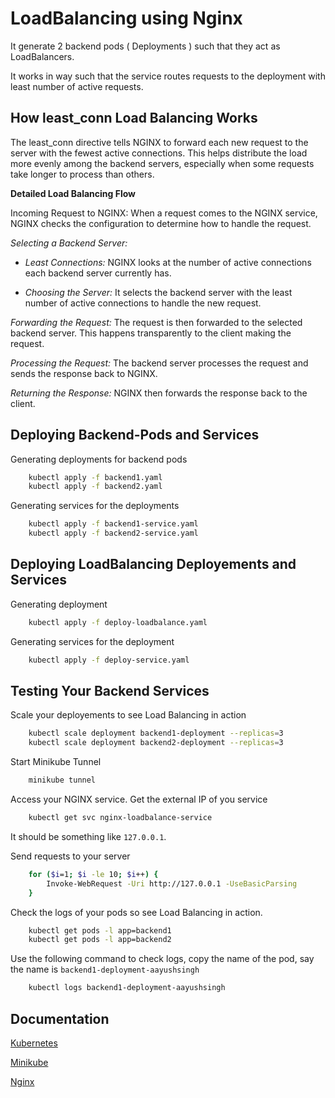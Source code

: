 
# LoadBalancing using Nginx

It generate 2 backend pods ( Deployments ) such that they act as LoadBalancers.

It works in way such that the service routes requests to the deployment with least number of active requests.

## How least_conn Load Balancing Works
The least_conn directive tells NGINX to forward each new request to the server with the fewest active connections. This helps distribute the load more evenly among the backend servers, especially when some requests take longer to process than others.

**Detailed Load Balancing Flow**

Incoming Request to NGINX: When a request comes to the NGINX service, NGINX checks the configuration to determine how to handle the request.

*Selecting a Backend Server:*

* *Least Connections:* NGINX looks at the number of active connections each backend server currently has.

* *Choosing the Server:* It selects the backend server with the least number of active connections to handle the new request.

*Forwarding the Request:* The request is then forwarded to the selected backend server. This happens transparently to the client making the request.

*Processing the Request:* The backend server processes the request and sends the response back to NGINX.

*Returning the Response:* NGINX then forwards the response back to the client.

## Deploying Backend-Pods and Services

Generating deployments for backend pods

```bash
    kubectl apply -f backend1.yaml
    kubectl apply -f backend2.yaml
```

Generating services for the deployments

```bash
    kubectl apply -f backend1-service.yaml
    kubectl apply -f backend2-service.yaml
```
## Deploying LoadBalancing Deployements and Services

Generating deployment

```bash
    kubectl apply -f deploy-loadbalance.yaml
```
Generating services for the deployment
```bash
    kubectl apply -f deploy-service.yaml
```

## Testing Your Backend Services

Scale your deployements to see Load Balancing in action

```bash
    kubectl scale deployment backend1-deployment --replicas=3
    kubectl scale deployment backend2-deployment --replicas=3
```
Start Minikube Tunnel
```bash
    minikube tunnel
```
Access your NGINX service. Get the external IP of you service

```bash
    kubectl get svc nginx-loadbalance-service
```
It should be something like `127.0.0.1`.

Send requests to your server
```bash
    for ($i=1; $i -le 10; $i++) {
        Invoke-WebRequest -Uri http://127.0.0.1 -UseBasicParsing
    }
```
Check the logs of your pods so see Load Balancing in action.

```bash
    kubectl get pods -l app=backend1
    kubectl get pods -l app=backend2
```

Use the following command to check logs, copy the name of the pod,
say the name is `backend1-deployment-aayushsingh`

```bash
    kubectl logs backend1-deployment-aayushsingh
```

## Documentation

[Kubernetes](https://kubernetes.io/docs/home/)

[Minikube](https://minikube.sigs.k8s.io/docs/)

[Nginx](https://nginx.org/en/docs/)

